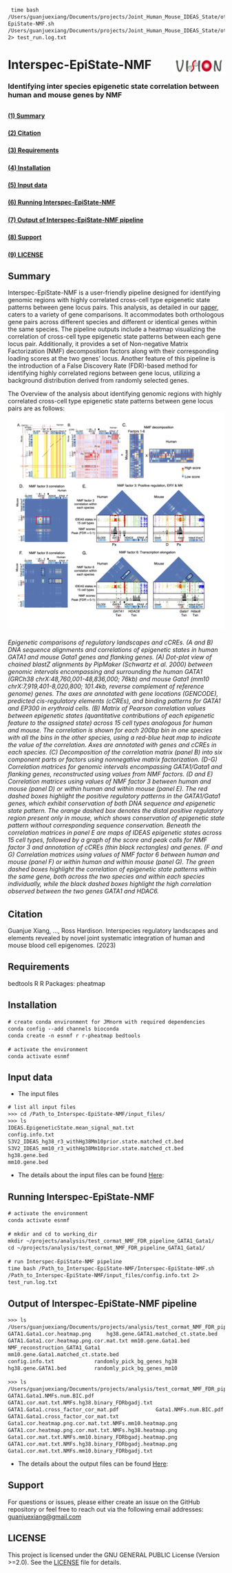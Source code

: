 
```
 time bash /Users/guanjuexiang/Documents/projects/Joint_Human_Mouse_IDEAS_State/other_scripts/cormat_NMF_FDR/Interspec-EpiState-NMF.sh /Users/guanjuexiang/Documents/projects/Joint_Human_Mouse_IDEAS_State/other_scripts/cormat_NMF_FDR/input_files/config.info.txt 2> test_run.log.txt
```

# Interspec-EpiState-NMF      <img src="https://raw.githubusercontent.com/guanjue/public_log_descriptions/main/Interspec-EpiState-NMF/VisionBMG2_rh.png" align="right" width="120"/>


### Identifying inter species epigenetic state correlation between human and mouse genes by NMF

##
**[(1) Summary](#Summary)**<br>
#####
**[(2) Citation](#Citation)**<br>
#####
**[(3) Requirements](#Requirements)**<br>
#####
**[(4) Installation](#Installation)**<br>
#####
**[(5) Input data](#Input-data)**<br>
#####
**[(6) Running Interspec-EpiState-NMF](#Running-Interspec-EpiState-NMF)**<br>
#####
**[(7) Output of Interspec-EpiState-NMF pipeline](#Output-of-Interspec-EpiState-NMF-pipeline)**<br>
#####
**[(8) Support](#Support)**<br>
#####
**[(9) LICENSE](#LICENSE)**<br>
#####

## Summary
Interspec-EpiState-NMF is a user-friendly pipeline designed for identifying genomic regions with highly correlated cross-cell type epigenetic state patterns between gene locus pairs. This analysis, as detailed in our [paper](https://www.biorxiv.org/content/10.1101/2023.04.02.535219v2), caters to a variety of gene comparisons. It accommodates both orthologous gene pairs across different species and different or identical genes within the same species. The pipeline outputs include a heatmap visualizing the correlation of cross-cell type epigenetic state patterns between each gene locus pair. Additionally, it provides a set of Non-negative Matrix Factorization (NMF) decomposition factors along with their corresponding loading scores at the two genes' locus. Another feature of this pipeline is the introduction of a False Discovery Rate (FDR)-based method for identifying highly correlated regions between gene locus, utilizing a background distribution derived from randomly selected genes.

The Overview of the analysis about identifying genomic regions with highly correlated cross-cell type epigenetic state patterns between gene locus pairs are as follows:
![logo](https://raw.githubusercontent.com/guanjue/public_log_descriptions/main/Interspec-EpiState-NMF/XiangEtAl_JointHMVISION_Figures.png)
###### Epigenetic comparisons of regulatory landscapes and cCREs. (A and B) DNA sequence alignments and correlations of epigenetic states in human GATA1 and mouse Gata1 genes and flanking genes. (A) Dot-plot view of chained blastZ alignments by PipMaker (Schwartz et al. 2000) between genomic intervals encompassing and surrounding the human GATA1 (GRCh38 chrX:48,760,001-48,836,000; 76kb) and mouse Gata1 (mm10 chrX:7,919,401-8,020,800; 101.4kb, reverse complement of reference genome) genes. The axes are annotated with gene locations (GENCODE), predicted cis-regulatory elements (cCREs), and binding patterns for GATA1 and EP300 in erythroid cells. (B) Matrix of Pearson correlation values between epigenetic states (quantitative contributions of each epigenetic feature to the assigned state) across 15 cell types analogous for human and mouse. The correlation is shown for each 200bp bin in one species with all the bins in the other species, using a red-blue heat map to indicate the value of the correlation. Axes are annotated with genes and cCREs in each species. (C) Decomposition of the correlation matrix (panel B) into six component parts or factors using nonnegative matrix factorization. (D-G) Correlation matrices for genomic intervals encompassing GATA1/Gata1 and flanking genes, reconstructed using values from NMF factors. (D and E) Correlation matrices using values of NMF factor 3 between human and mouse (panel D) or within human and within mouse (panel E). The red dashed boxes highlight the positive regulatory patterns in the GATA1/Gata1 genes, which exhibit conservation of both DNA sequence and epigenetic state pattern. The orange dashed box denotes the distal positive regulatory region present only in mouse, which shows conservation of epigenetic state pattern without corresponding sequence conservation. Beneath the correlation matrices in panel E are maps of IDEAS epigenetic states across 15 cell types, followed by a graph of the score and peak calls for NMF factor 3 and annotation of cCREs (thin black rectangles) and genes. (F and G) Correlation matrices using values of NMF factor 6 between human and mouse (panel F) or within human and within mouse (panel G). The green dashed boxes highlight the correlation of epigenetic state patterns within the same gene, both across the two species and within each species individually, while the black dashed boxes highlight the high correlation observed between the two genes GATA1 and HDAC6.


## Citation
Guanjue Xiang, ..., Ross Hardison. Interspecies regulatory landscapes and elements revealed by novel joint systematic integration of human and mouse blood cell epigenomes. (2023)


## Requirements
bedtools
R
R Packages: pheatmap

## Installation 
```
# create conda environment for JMnorm with required dependencies
conda config --add channels bioconda
conda create -n esnmf r r-pheatmap bedtools

# activate the environment
conda activate esnmf
```


## Input data
- The input files 

```
# list all input files
>>> cd /Path_to_Interspec-EpiState-NMF/input_files/
>>> ls
IDEAS.EpigeneticState.mean_signal_mat.txt
config.info.txt
S3V2_IDEAS_hg38_r3_withHg38Mm10prior.state.matched_ct.bed
S3V2_IDEAS_mm10_r3_withHg38Mm10prior.state.matched_ct.bed
hg38.gene.bed
mm10.gene.bed
```

- The details about the input files can be found [Here](https://github.com/guanjue/public_log_descriptions/tree/main/Interspec-EpiState-NMF/Input_file_description):



## Running Interspec-EpiState-NMF
```
# activate the environment
conda activate esnmf

# mkdir and cd to working_dir
mkdir ~/projects/analysis/test_cormat_NMF_FDR_pipeline_GATA1_Gata1/
cd ~/projects/analysis/test_cormat_NMF_FDR_pipeline_GATA1_Gata1/

# run Interspec-EpiState-NMF pipeline
time bash /Path_to_Interspec-EpiState-NMF/Interspec-EpiState-NMF.sh /Path_to_Interspec-EpiState-NMF/input_files/config.info.txt 2> test_run.log.txt
```


## Output of Interspec-EpiState-NMF pipeline
```
>>> ls /Users/guanjuexiang/Documents/projects/analysis/test_cormat_NMF_FDR_pipeline_GATA1_Gata1
GATA1.Gata1.cor.heatmap.png		hg38.gene.GATA1.matched_ct.state.bed
GATA1.Gata1.cor.heatmap.png.cor.mat.txt	mm10.gene.Gata1.bed
NMF_reconstruction_GATA1_Gata1		mm10.gene.Gata1.matched_ct.state.bed
config.info.txt				randomly_pick_bg_genes_hg38
hg38.gene.GATA1.bed			randomly_pick_bg_genes_mm10

>>> ls /Users/guanjuexiang/Documents/projects/analysis/test_cormat_NMF_FDR_pipeline_GATA1_Gata1/NMF_reconstruction_GATA1_Gata1 
GATA1.Gata1.NMFs.num.BIC.pdf				GATA1.cor.mat.txt.NMFs.hg38.binary_FDRbgadj.txt
GATA1.Gata1.cross_factor_cor_mat.pdf			Gata1.NMFs.num.BIC.pdf
GATA1.Gata1.cross_factor_cor_mat.txt			Gata1.cor.heatmap.png.cor.mat.txt.NMFs.mm10.heatmap.png
GATA1.cor.heatmap.png.cor.mat.txt.NMFs.hg38.heatmap.png	Gata1.cor.mat.txt.NMFs.mm10.binary_FDRbgadj.heatmap.png
GATA1.cor.mat.txt.NMFs.hg38.binary_FDRbgadj.heatmap.png	Gata1.cor.mat.txt.NMFs.mm10.binary_FDRbgadj.txt
```

- The details about the output files can be found [Here](https://github.com/guanjue/public_log_descriptions/tree/main/Interspec-EpiState-NMF/Output_file_description):



## Support
For questions or issues, please either create an issue on the GitHub repository or feel free to reach out via the following email addresses: guanjuexiang@gmail.com

## LICENSE
This project is licensed under the GNU GENERAL PUBLIC License (Version >=2.0). See the [LICENSE](https://github.com/guanjue/JMnorm/blob/main/LICENSE) file for details.








